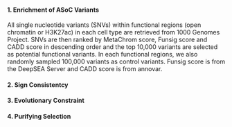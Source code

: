 #### 1. Enrichment of ASoC Variants
All single nucleotide variants (SNVs) within functional regions (open chromatin or H3K27ac) in each cell type are retrieved from 1000 Genomes Project. SNVs are then ranked by MetaChrom score, Funsig score and CADD score in descending order and the top 10,000 variants are selected as potential functional variants. In each functional regions, we also randomly sampled 100,000 variants as control variants. Funsig score is from the DeepSEA Server and CADD score is from annovar. 

#### 2. Sign Consistentcy


#### 3. Evolutionary Constraint



#### 4. Purifying Selection

